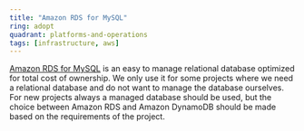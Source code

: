 ```yaml
---
title: "Amazon RDS for MySQL"
ring: adopt
quadrant: platforms-and-operations
tags: [infrastructure, aws]
---
```

[Amazon RDS for MySQL](https://aws.amazon.com/rds/mysql) is an easy to manage relational database optimized for total cost of ownership.
We only use it for some projects where we need a relational database and do not want to manage the database ourselves.
For new projects always a managed database should be used, but the choice between Amazon RDS and Amazon DynamoDB should be made based on the requirements of the project.

